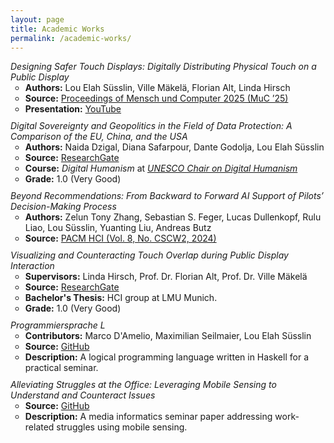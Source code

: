```yaml
---
layout: page
title: Academic Works
permalink: /academic-works/
---
```

<ul style="list-style-type: none; padding: 0; margin: 0; display: flex; flex-direction: column; gap: 10px;">
    <li>
        <i>Designing Safer Touch Displays: Digitally Distributing Physical Touch on a Public Display</i>
        <ul>
            <li><strong>Authors:</strong> Lou Elah Süsslin, Ville Mäkelä, Florian Alt, Linda Hirsch</li>
            <li><strong>Source:</strong> <a href="https://doi.org/10.1145/3743049.3743083">Proceedings of Mensch und Computer 2025 (MuC ’25)</a></li>
            <li><strong>Presentation:</strong> <a href="https://youtu.be/R6GyULagwS0">YouTube</a></li>
        </ul>
    </li>
    <li>
        <i>Digital Sovereignty and Geopolitics in the Field of Data Protection: A Comparison of the EU, China, and the USA</i>
        <ul>
            <li><strong>Authors:</strong> Naida Dzigal, Diana Safarpour, Dante Godolja, Lou Elah Süsslin</li>
            <li><strong>Source:</strong> <a href="http://doi.org/10.13140/RG.2.2.29957.87522">ResearchGate</a></li>
            <li><strong>Course:</strong> <i>Digital Humanism</i> at <a href="https://informatics.tuwien.ac.at/digital-humanism/"><i>UNESCO Chair on Digital Humanism</i></a></li>
            <li><strong>Grade:</strong> 1.0 (Very Good)</li>
        </ul>
    </li>
    <li>
        <i>Beyond Recommendations: From Backward to Forward AI Support of Pilots’ Decision-Making Process</i>
        <ul>
            <li><strong>Authors:</strong> Zelun Tony Zhang, Sebastian S. Feger, Lucas Dullenkopf, Rulu Liao, Lou Süsslin, Yuanting Liu, Andreas Butz</li>
            <li><strong>Source:</strong> <a href="https://arxiv.org/abs/2406.08959">PACM HCI (Vol. 8, No. CSCW2, 2024)</a></li>
        </ul>
    </li>
    <li>
        <i>Visualizing and Counteracting Touch Overlap during Public Display Interaction</i>
        <ul>
            <li><strong>Supervisors:</strong> Linda Hirsch, Prof. Dr. Florian Alt, Prof. Dr. Ville Mäkelä</li>
            <li><strong>Source:</strong> <a href="https://www.researchgate.net/publication/371987298_Visualizing_and_Counteracting_Touch_Overlap_during_Public_Display_Interaction">ResearchGate</a></li>
            <li><strong>Bachelor's Thesis:</strong> HCI group at LMU Munich.</li>
            <li><strong>Grade:</strong> 1.0 (Very Good)</li>
        </ul>
    </li>
    <li>
        <i>Programmiersprache L</i>
        <ul>
            <li><strong>Contributors:</strong> Marco D'Amelio, Maximilian Seilmaier, Lou Elah Süsslin</li>
            <li><strong>Source:</strong> <a href="https://github.com/luki/programmiersprache-l">GitHub</a></li>
            <li><strong>Description:</strong> A logical programming language written in Haskell for a practical seminar.</li>
        </ul>
    </li>
    <li>
        <i>Alleviating Struggles at the Office: Leveraging Mobile Sensing to Understand and Counteract Issues</i>
        <ul>
            <li><strong>Source:</strong> <a href="https://github.com/luki/alleviating-struggles-in-the-office">GitHub</a></li>
            <li><strong>Description:</strong> A media informatics seminar paper addressing work-related struggles using mobile sensing.</li>
        </ul>
    </li>
</ul>
